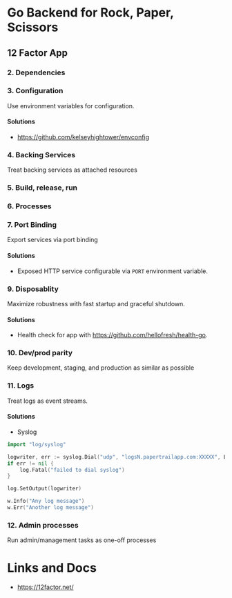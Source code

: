 # Go Backend for Rock, Paper, Scissors

## 12 Factor App

### 2. Dependencies

### 3. Configuration 

Use environment variables for configuration.

#### Solutions

* https://github.com/kelseyhightower/envconfig

### 4. Backing Services

Treat backing services as attached resources

### 5. Build, release, run

### 6. Processes

### 7. Port Binding

Export services via port binding

#### Solutions
* Exposed HTTP service configurable via `PORT` environment variable.

### 9. Disposablity
Maximize robustness with fast startup and graceful shutdown.

#### Solutions
* Health check for app with https://github.com/hellofresh/health-go.

### 10. Dev/prod parity
Keep development, staging, and production as similar as possible

### 11. Logs
Treat logs as event streams.

#### Solutions
* Syslog

```go
import "log/syslog"

logwriter, err := syslog.Dial("udp", "logsN.papertrailapp.com:XXXXX", LOG_EMERG | LOG_KERN, "myapp")
if err != nil {
    log.Fatal("failed to dial syslog")
}

log.SetOutput(logwriter)

w.Info("Any log message")
w.Err("Another log message")
```
### 12. Admin processes
Run admin/management tasks as one-off processes


# Links and Docs

* https://12factor.net/
